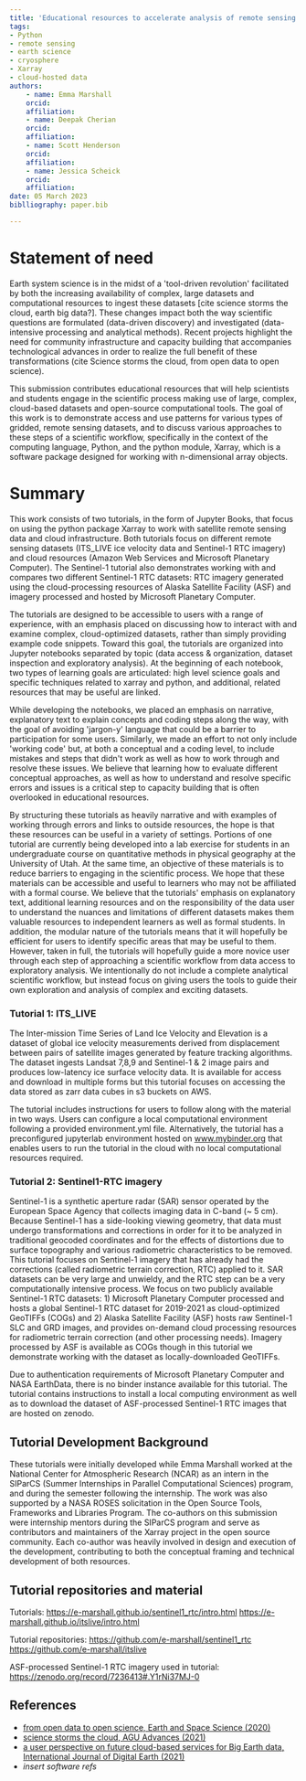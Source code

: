 ```yaml
---
title: 'Educational resources to accelerate analysis of remote sensing data using cloud resources with Xarray'
tags: 
- Python
- remote sensing 
- earth science
- cryosphere
- Xarray
- cloud-hosted data
authors:
	- name: Emma Marshall
	orcid:
	affiliation:
	- name: Deepak Cherian
	orcid:
	affiliation:
	- name: Scott Henderson
	orcid:
	affiliation:
	- name: Jessica Scheick
	orcid:
	affiliation:
date: 05 March 2023
biblliography: paper.bib 

---
```



# Statement of need

Earth system science is in the midst of a 'tool-driven revolution' facilitated by both the increasing availability of complex, large datasets and computational resources to ingest these datasets [cite science storms the cloud, earth big data?]. These changes impact both the way scientific questions are formulated (data-driven discovery) and investigated (data-intensive processing and analytical methods). Recent projects highlight the need for community infrastructure and capacity building that accompanies technological advances in order to realize the full benefit of these transformations (cite Science storms the cloud, from open data to open science).

This submission contributes educational resources that will help scientists and students engage in the scientific process making use of large, complex, cloud-based datasets and open-source computational tools. The goal of this work is to demonstrate access and use patterns for various types of gridded, remote sensing datasets, and to discuss various approaches to these steps of a scientific workflow, specifically in the context of the computing language, Python, and the python module, Xarray, which is a software package designed for working with n-dimensional array objects.

# Summary

This work consists of two tutorials, in the form of Jupyter Books, that focus on using the python package Xarray to work with satellite remote sensing data and cloud infrastructure. Both tutorials focus on different remote sensing datasets (ITS_LIVE ice velocity data and Sentinel-1 RTC imagery) and cloud resources (Amazon Web Services and Microsoft Planetary Computer). The Sentinel-1 tutorial also demonstrates working with and compares two different Sentinel-1 RTC datasets: RTC imagery generated using the cloud-processing resources of Alaska Satellite Facility (ASF) and imagery processed and hosted by Microsoft Planetary Computer.

The tutorials are designed to be accessible to users with a range of experience, with an emphasis placed on discussing how to interact with and examine complex, cloud-optimized datasets, rather than simply providing example code snippets. Toward this goal, the tutorials are organized into Jupyter notebooks separated by topic (data access & organization, dataset inspection and exploratory analysis). At the beginning of each notebook, two types of learning goals are articulated: high level science goals and specific techniques related to xarray and python, and additional, related resources that may be useful are linked.

While developing the notebooks, we placed an emphasis on narrative, explanatory text to explain concepts and coding steps along the way, with the goal of avoiding 'jargon-y' language that could be a barrier to participation for some users. Similarly, we made an effort to not only include 'working code' but, at both a conceptual and a coding level, to include mistakes and steps that didn't work as well as how to work through and resolve these issues. We believe that learning how to evaluate different conceptual approaches, as well as how to understand and resolve specific errors and issues is a critical step to capacity building that is often overlooked in educational resources.

By structuring these tutorials as heavily narrative and with examples of working through errors and links to outside resources, the hope is that these resources can be useful in a variety of settings. Portions of one tutorial are currently being developed into a lab exercise for students in an undergraduate course on quantitative methods in physical geography at the University of Utah. At the same time, an objective of these materials is to reduce barriers to engaging in the scientific process. We hope that these materials can be accessible and useful to learners who may not be affiliated with a formal course. We believe that the tutorials' emphasis on explanatory text, additional learning resources and on the responsibility of the data user to understand the nuances and limitations of different datasets makes them valuable resources to independent learners as well as formal students. In addition, the modular nature of the tutorials means that it will hopefully be efficient for users to identify specific areas that may be useful to them. However, taken in full, the tutorials will hopefully guide a more novice user through each step of approaching a scientific workflow from data access to exploratory analysis. We intentionally do not include a complete analytical scientific workflow, but instead focus on giving users the tools to guide their own exploration and analysis of complex and exciting datasets.

### Tutorial 1: ITS_LIVE

The Inter-mission Time Series of Land Ice Velocity and Elevation is a dataset of global ice velocity measurements derived from displacement between pairs of satellite images generated by feature tracking algorithms. The dataset ingests Landsat 7,8,9 and Sentinel-1 & 2 image pairs and produces low-latency ice surface velocity data. It is available for access and download in multiple forms but this tutorial focuses on accessing the data stored as zarr data cubes in s3 buckets on AWS. 

The tutorial includes instructions for users to follow along with the material in two ways. Users can configure a local computational environment following a provided environment.yml file. Alternatively, the tutorial has a preconfigured jupyterlab environment hosted on www.mybinder.org that enables users to run the tutorial in the cloud with no local computational resources required. 

### Tutorial 2: Sentinel1-RTC imagery

Sentinel-1 is a synthetic aperture radar (SAR) sensor operated by the European Space Agency that collects imaging data in C-band (~ 5 cm). Because Sentinel-1 has a side-looking viewing geometry, that data must undergo transformations and corrections in order for it to be analyzed in traditional geocoded coordinates and for the effects of distortions due to surface topography and various radiometric characteristics to be removed. This tutorial focuses on Sentinel-1 imagery that has already had the corrections (called radiometric terrain correction, RTC) applied to it. SAR datasets can be very large and unwieldy, and the RTC step can be a very computationally intensive process. We focus on two publicly available Sentinel-1 RTC datasets: 1) Microsoft Planetary Computer processed and hosts a global Sentinel-1 RTC dataset for 2019-2021 as cloud-optimized GeoTIFFs (COGs) and 2) Alaska Satellite Facility (ASF) hosts raw Sentinel-1 SLC and GRD images, and provides on-demand cloud processing resources for radiometric terrain correction (and other processing needs). Imagery processed by ASF is available as COGs though in this tutorial we demonstrate working with the dataset as locally-downloaded GeoTIFFs. 

Due to authentication requirements of Microsoft Planetary Computer and NASA EarthData, there is no binder instance available for this tutorial. The tutorial contains instructions to install a local computing environment as well as to download the dataset of ASF-processed Sentinel-1 RTC images that are hosted on zenodo. 

## Tutorial Development Background

These tutorials were initially developed while Emma Marshall worked at the National Center for Atmospheric Research (NCAR) as an intern in the SIParCS (Summer Internships in Parallel Computational Sciences) program, and during the semester following the internship. The work was also supported by a NASA ROSES solicitation in the Open Source Tools, Frameworks and Libraries Program. The co-authors on this submission were internship mentors during the SIParCS program and serve as contributors and maintainers of the Xarray project in the open source community. Each co-author was heavily involved in design and execution of the development, contributing to both the conceptual framing and technical development of both resources. 

## Tutorial repositories and material

Tutorials:
https://e-marshall.github.io/sentinel1_rtc/intro.html
https://e-marshall.github.io/itslive/intro.html 

Tutorial repositories:
https://github.com/e-marshall/sentinel1_rtc
https://github.com/e-marshall/itslive

ASF-processed Sentinel-1 RTC imagery used in tutorial: https://zenodo.org/record/7236413#.Y1rNi37MJ-0 

## References

- [from open data to open science, Earth and Space Science (2020)](https://agupubs.onlinelibrary.wiley.com/doi/epdf/10.1029/2020EA001562)
- [science storms the cloud, AGU Advances (2021)](https://agupubs.onlinelibrary.wiley.com/doi/full/10.1029/2020AV000354)
- [a user perspective on future cloud-based services for Big Earth data, International Journal of Digital Earth (2021)](https://www.tandfonline.com/doi/full/10.1080/17538947.2021.1982031)
- *insert software refs*


